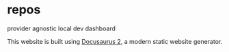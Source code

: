 # repos

provider agnostic local dev dashboard

This website is built using [Docusaurus 2](https://docusaurus.io/), a modern static website generator.
